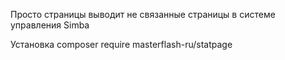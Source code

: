 Просто страницы
выводит не связанные страницы в системе управления Simba

Установка
composer require masterflash-ru/statpage
